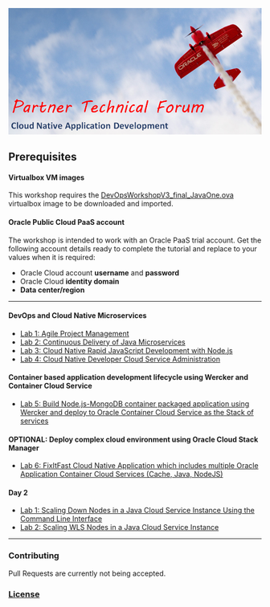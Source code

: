 ![](common/ptf.header.png)

## Prerequisites

#### Virtualbox VM images

This workshop requires the [DevOpsWorkshopV3_final_JavaOne.ova](https://drive.google.com/open?id=0B0MXC4qaECO6RHBWMEttdW9fOVk) virtualbox image to be downloaded and imported.

#### Oracle Public Cloud PaaS  account

The workshop is intended to work with an Oracle PaaS trial account. Get the following account details ready to complete the tutorial and replace to your values when it is required:

+ Oracle Cloud account **username** and **password**
+ Oracle Cloud **identity domain**
+ **Data center/region**

----

#### DevOps and Cloud Native Microservices

+ [Lab 1: Agile Project Management](microservices/CloudNative100.md)
+ [Lab 2: Continuous Delivery of Java Microservices](microservices/CloudNative200.md)
+ [Lab 3: Cloud Native Rapid JavaScript Development with Node.js](microservices/CloudNative300.md)
+ [Lab 4: Cloud Native Developer Cloud Service Administration](microservices/CloudNative400.md)

#### Container based application development lifecycle using Wercker and Container Cloud Service ####

+ [Lab 5: Build Node.js-MongoDB container packaged application using Wercker and deploy to Oracle Container Cloud Service as the Stack of services](nodejs-mongodb-stack/README.md)

#### OPTIONAL: Deploy complex cloud environment using Oracle Cloud Stack Manager ###
+ [Lab 6: FixItFast Cloud Native Application which includes multiple Oracle Application Container Cloud Services (Cache, Java, NodeJS)](stack/stack.cache.md)

#### Day 2 ####
+ [Lab 1: Scaling Down Nodes in a Java Cloud Service Instance Using the Command Line Interface](jcs-scale-down-psm/README.md)
+ [Lab 2: Scaling WLS Nodes in a Java Cloud Service Instance](jcs-scale-up-ui/README.md)
---

### Contributing

Pull Requests are currently not being accepted. 

### [License](LICENSE.md)
